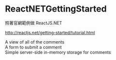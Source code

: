 # ReactNETGettingStarted
照著官網範例做 ReactJS.NET <br />

http://reactjs.net/getting-started/tutorial.html<br />

A view of all of the comments<br />
A form to submit a comment<br />
Simple server-side in-memory storage for comments<br />
